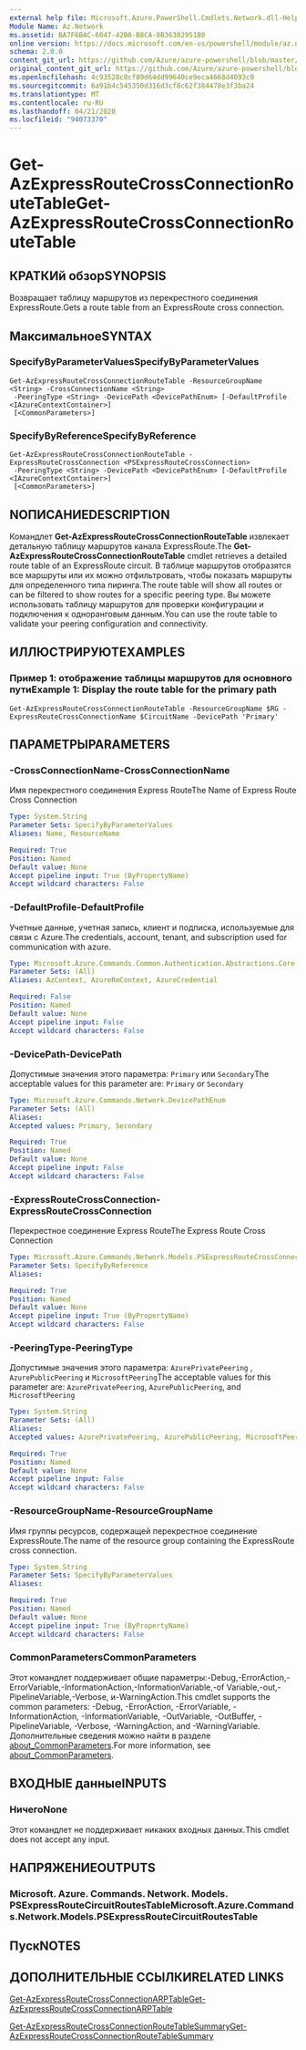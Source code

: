```yaml
---
external help file: Microsoft.Azure.PowerShell.Cmdlets.Network.dll-Help.xml
Module Name: Az.Network
ms.assetid: BA7F6BAC-6047-42B0-B8CA-0B36302951B0
online version: https://docs.microsoft.com/en-us/powershell/module/az.network/get-azexpressroutecrossconnectionroutetable
schema: 2.0.0
content_git_url: https://github.com/Azure/azure-powershell/blob/master/src/Network/Network/help/Get-AzExpressRouteCrossConnectionRouteTable.md
original_content_git_url: https://github.com/Azure/azure-powershell/blob/master/src/Network/Network/help/Get-AzExpressRouteCrossConnectionRouteTable.md
ms.openlocfilehash: 4c93528c8cf89d64dd99640ce9eca4668d4093c0
ms.sourcegitcommit: 6a91b4c545350d316d3cf8c62f384478e3f3ba24
ms.translationtype: MT
ms.contentlocale: ru-RU
ms.lasthandoff: 04/21/2020
ms.locfileid: "94073370"
---
```

# <span data-ttu-id="bbe29-101">Get-AzExpressRouteCrossConnectionRouteTable</span><span class="sxs-lookup"><span data-stu-id="bbe29-101">Get-AzExpressRouteCrossConnectionRouteTable</span></span>

## <span data-ttu-id="bbe29-102">КРАТКИй обзор</span><span class="sxs-lookup"><span data-stu-id="bbe29-102">SYNOPSIS</span></span>
<span data-ttu-id="bbe29-103">Возвращает таблицу маршрутов из перекрестного соединения ExpressRoute.</span><span class="sxs-lookup"><span data-stu-id="bbe29-103">Gets a route table from an ExpressRoute cross connection.</span></span>

## <span data-ttu-id="bbe29-104">Максимальное</span><span class="sxs-lookup"><span data-stu-id="bbe29-104">SYNTAX</span></span>

### <span data-ttu-id="bbe29-105">SpecifyByParameterValues</span><span class="sxs-lookup"><span data-stu-id="bbe29-105">SpecifyByParameterValues</span></span>
```
Get-AzExpressRouteCrossConnectionRouteTable -ResourceGroupName <String> -CrossConnectionName <String>
 -PeeringType <String> -DevicePath <DevicePathEnum> [-DefaultProfile <IAzureContextContainer>]
 [<CommonParameters>]
```

### <span data-ttu-id="bbe29-106">SpecifyByReference</span><span class="sxs-lookup"><span data-stu-id="bbe29-106">SpecifyByReference</span></span>
```
Get-AzExpressRouteCrossConnectionRouteTable -ExpressRouteCrossConnection <PSExpressRouteCrossConnection>
 -PeeringType <String> -DevicePath <DevicePathEnum> [-DefaultProfile <IAzureContextContainer>]
 [<CommonParameters>]
```

## <span data-ttu-id="bbe29-107">NОПИСАНИЕ</span><span class="sxs-lookup"><span data-stu-id="bbe29-107">DESCRIPTION</span></span>
<span data-ttu-id="bbe29-108">Командлет **Get-AzExpressRouteCrossConnectionRouteTable** извлекает детальную таблицу маршрутов канала ExpressRoute.</span><span class="sxs-lookup"><span data-stu-id="bbe29-108">The **Get-AzExpressRouteCrossConnectionRouteTable** cmdlet retrieves a detailed route table of an ExpressRoute circuit.</span></span> <span data-ttu-id="bbe29-109">В таблице маршрутов отобразятся все маршруты или их можно отфильтровать, чтобы показать маршруты для определенного типа пиринга.</span><span class="sxs-lookup"><span data-stu-id="bbe29-109">The route table will show all routes or can be filtered to show routes for a specific peering type.</span></span> <span data-ttu-id="bbe29-110">Вы можете использовать таблицу маршрутов для проверки конфигурации и подключения к одноранговым данным.</span><span class="sxs-lookup"><span data-stu-id="bbe29-110">You can use the route table to validate your peering configuration and connectivity.</span></span>

## <span data-ttu-id="bbe29-111">ИЛЛЮСТРИРУЮТ</span><span class="sxs-lookup"><span data-stu-id="bbe29-111">EXAMPLES</span></span>

### <span data-ttu-id="bbe29-112">Пример 1: отображение таблицы маршрутов для основного пути</span><span class="sxs-lookup"><span data-stu-id="bbe29-112">Example 1: Display the route table for the primary path</span></span>
```
Get-AzExpressRouteCrossConnectionRouteTable -ResourceGroupName $RG -ExpressRouteCrossConnectionName $CircuitName -DevicePath 'Primary'
```

## <span data-ttu-id="bbe29-113">ПАРАМЕТРЫ</span><span class="sxs-lookup"><span data-stu-id="bbe29-113">PARAMETERS</span></span>

### <span data-ttu-id="bbe29-114">-CrossConnectionName</span><span class="sxs-lookup"><span data-stu-id="bbe29-114">-CrossConnectionName</span></span>
<span data-ttu-id="bbe29-115">Имя перекрестного соединения Express Route</span><span class="sxs-lookup"><span data-stu-id="bbe29-115">The Name of Express Route Cross Connection</span></span>

```yaml
Type: System.String
Parameter Sets: SpecifyByParameterValues
Aliases: Name, ResourceName

Required: True
Position: Named
Default value: None
Accept pipeline input: True (ByPropertyName)
Accept wildcard characters: False
```

### <span data-ttu-id="bbe29-116">-DefaultProfile</span><span class="sxs-lookup"><span data-stu-id="bbe29-116">-DefaultProfile</span></span>
<span data-ttu-id="bbe29-117">Учетные данные, учетная запись, клиент и подписка, используемые для связи с Azure.</span><span class="sxs-lookup"><span data-stu-id="bbe29-117">The credentials, account, tenant, and subscription used for communication with azure.</span></span>

```yaml
Type: Microsoft.Azure.Commands.Common.Authentication.Abstractions.Core.IAzureContextContainer
Parameter Sets: (All)
Aliases: AzContext, AzureRmContext, AzureCredential

Required: False
Position: Named
Default value: None
Accept pipeline input: False
Accept wildcard characters: False
```

### <span data-ttu-id="bbe29-118">-DevicePath</span><span class="sxs-lookup"><span data-stu-id="bbe29-118">-DevicePath</span></span>
<span data-ttu-id="bbe29-119">Допустимые значения этого параметра: `Primary` или `Secondary`</span><span class="sxs-lookup"><span data-stu-id="bbe29-119">The acceptable values for this parameter are: `Primary` or `Secondary`</span></span>

```yaml
Type: Microsoft.Azure.Commands.Network.DevicePathEnum
Parameter Sets: (All)
Aliases:
Accepted values: Primary, Secondary

Required: True
Position: Named
Default value: None
Accept pipeline input: False
Accept wildcard characters: False
```

### <span data-ttu-id="bbe29-120">-ExpressRouteCrossConnection</span><span class="sxs-lookup"><span data-stu-id="bbe29-120">-ExpressRouteCrossConnection</span></span>
<span data-ttu-id="bbe29-121">Перекрестное соединение Express Route</span><span class="sxs-lookup"><span data-stu-id="bbe29-121">The Express Route Cross Connection</span></span>

```yaml
Type: Microsoft.Azure.Commands.Network.Models.PSExpressRouteCrossConnection
Parameter Sets: SpecifyByReference
Aliases:

Required: True
Position: Named
Default value: None
Accept pipeline input: True (ByPropertyName)
Accept wildcard characters: False
```

### <span data-ttu-id="bbe29-122">-PeeringType</span><span class="sxs-lookup"><span data-stu-id="bbe29-122">-PeeringType</span></span>
<span data-ttu-id="bbe29-123">Допустимые значения этого параметра: `AzurePrivatePeering` , `AzurePublicPeering` и `MicrosoftPeering`</span><span class="sxs-lookup"><span data-stu-id="bbe29-123">The acceptable values for this parameter are: `AzurePrivatePeering`, `AzurePublicPeering`, and `MicrosoftPeering`</span></span>

```yaml
Type: System.String
Parameter Sets: (All)
Aliases:
Accepted values: AzurePrivatePeering, AzurePublicPeering, MicrosoftPeering

Required: True
Position: Named
Default value: None
Accept pipeline input: False
Accept wildcard characters: False
```

### <span data-ttu-id="bbe29-124">-ResourceGroupName</span><span class="sxs-lookup"><span data-stu-id="bbe29-124">-ResourceGroupName</span></span>
<span data-ttu-id="bbe29-125">Имя группы ресурсов, содержащей перекрестное соединение ExpressRoute.</span><span class="sxs-lookup"><span data-stu-id="bbe29-125">The name of the resource group containing the ExpressRoute cross connection.</span></span>

```yaml
Type: System.String
Parameter Sets: SpecifyByParameterValues
Aliases:

Required: True
Position: Named
Default value: None
Accept pipeline input: True (ByPropertyName)
Accept wildcard characters: False
```

### <span data-ttu-id="bbe29-126">CommonParameters</span><span class="sxs-lookup"><span data-stu-id="bbe29-126">CommonParameters</span></span>
<span data-ttu-id="bbe29-127">Этот командлет поддерживает общие параметры:-Debug,-ErrorAction,-ErrorVariable,-InformationAction,-InformationVariable,-of Variable,-out,-PipelineVariable,-Verbose, и-WarningAction.</span><span class="sxs-lookup"><span data-stu-id="bbe29-127">This cmdlet supports the common parameters: -Debug, -ErrorAction, -ErrorVariable, -InformationAction, -InformationVariable, -OutVariable, -OutBuffer, -PipelineVariable, -Verbose, -WarningAction, and -WarningVariable.</span></span> <span data-ttu-id="bbe29-128">Дополнительные сведения можно найти в разделе [about_CommonParameters](http://go.microsoft.com/fwlink/?LinkID=113216).</span><span class="sxs-lookup"><span data-stu-id="bbe29-128">For more information, see [about_CommonParameters](http://go.microsoft.com/fwlink/?LinkID=113216).</span></span>

## <span data-ttu-id="bbe29-129">ВХОДНЫЕ данные</span><span class="sxs-lookup"><span data-stu-id="bbe29-129">INPUTS</span></span>

### <span data-ttu-id="bbe29-130">Ничего</span><span class="sxs-lookup"><span data-stu-id="bbe29-130">None</span></span>
<span data-ttu-id="bbe29-131">Этот командлет не поддерживает никаких входных данных.</span><span class="sxs-lookup"><span data-stu-id="bbe29-131">This cmdlet does not accept any input.</span></span>

## <span data-ttu-id="bbe29-132">НАПРЯЖЕНИЕ</span><span class="sxs-lookup"><span data-stu-id="bbe29-132">OUTPUTS</span></span>

### <span data-ttu-id="bbe29-133">Microsoft. Azure. Commands. Network. Models. PSExpressRouteCircuitRoutesTable</span><span class="sxs-lookup"><span data-stu-id="bbe29-133">Microsoft.Azure.Commands.Network.Models.PSExpressRouteCircuitRoutesTable</span></span>

## <span data-ttu-id="bbe29-134">Пуск</span><span class="sxs-lookup"><span data-stu-id="bbe29-134">NOTES</span></span>

## <span data-ttu-id="bbe29-135">ДОПОЛНИТЕЛЬНЫЕ ССЫЛКИ</span><span class="sxs-lookup"><span data-stu-id="bbe29-135">RELATED LINKS</span></span>

[<span data-ttu-id="bbe29-136">Get-AzExpressRouteCrossConnectionARPTable</span><span class="sxs-lookup"><span data-stu-id="bbe29-136">Get-AzExpressRouteCrossConnectionARPTable</span></span>](Get-AzExpressRouteCrossConnectionARPTable.md)

[<span data-ttu-id="bbe29-137">Get-AzExpressRouteCrossConnectionRouteTableSummary</span><span class="sxs-lookup"><span data-stu-id="bbe29-137">Get-AzExpressRouteCrossConnectionRouteTableSummary</span></span>](Get-AzExpressRouteCrossConnectionRouteTableSummary.md)
